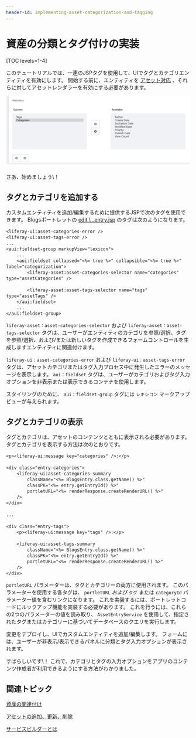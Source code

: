 ```yaml
---
header-id: implementing-asset-categorization-and-tagging
---
```


# 資産の分類とタグ付けの実装

[TOC levels=1-4]

このチュートリアルでは、一連のJSPタグを使用して、UIでタグとカテゴリエンティティを有効にします。 開始する前に、エンティティを [アセット対応](/docs/7-1/tutorials/-/knowledge_base/t/adding-updating-and-deleting-assets) 、それらに対してアセットレンダラーを有効にする必要があります。

![図1：カテゴリとタグの入力オプションを追加すると、作成者はカスタムエンティティを集約してラベル付けできます。](../../images/asset-fw-categories-and-tags-options.png)

さあ、始めましょう\！

## タグとカテゴリを追加する

カスタムエンティティを追加/編集するために提供するJSPで次のタグを使用できます。 Blogsポートレットの [edit \ _entry.jsp](https://github.com/liferay/liferay-portal/blob/master/modules/apps/blogs/blogs-web/src/main/resources/META-INF/resources/blogs/edit_entry.jsp) のタグは次のようになります。

    <liferay-ui:asset-categories-error />
    <liferay-ui:asset-tags-error />
    ...
    <aui:fieldset-group markupView="lexicon">
        ...
        <aui:fieldset collapsed="<%= true %>" collapsible="<%= true %>" label="categorization">
            <liferay-asset:asset-categories-selector name="categories" type="assetCategories" />
    
            <liferay-asset:asset-tags-selector name="tags" type="assetTags" />
        </aui:fieldset>
        ...
    </aui:fieldset-group>

`liferay-asset：asset-categories-selector` および `liferay-asset：asset-tags-selector` タグは、ユーザーがエンティティのカテゴリを参照/選択、タグを参照/選択、および/または新しいタグを作成できるフォームコントロールを生成しますエンティティに関連付けます。

`liferay-ui：asset-categories-error` および `liferay-ui：asset-tags-error` タグは、アセットカテゴリまたはタグ入力プロセス中に発生したエラーのメッセージを表示します。 `aui：fieldset` タグは、ユーザーがカテゴリおよびタグ入力オプションを非表示または表示できるコンテナを使用します。

スタイリングのために、 `aui：fieldset-group` タグには `レキシコン` マークアップビューが与えられます。

## タグとカテゴリの表示

タグとカテゴリは、アセットのコンテンツとともに表示される必要があります。 タグとカテゴリを表示する方法は次のとおりです。

    <p><liferay-ui:message key="categories" />:</p>
    
    <div class="entry-categories">
        <liferay-ui:asset-categories-summary
            className="<%= BlogsEntry.class.getName() %>"
            classPK="<%= entry.getEntryId() %>"
            portletURL="<%= renderResponse.createRenderURL() %>"
        />
    </div>
    
    ...
    
    <div class="entry-tags">
        <p><liferay-ui:message key="tags" />:</p>
    
        <liferay-ui:asset-tags-summary
            className="<%= BlogsEntry.class.getName() %>"
            classPK="<%= entry.getEntryId() %>"
            portletURL="<%= renderResponse.createRenderURL() %>"
        />
    </div>

`portletURL` パラメーターは、タグとカテゴリーの両方に使用されます。 このパラメーターを使用する各タグは、 `portletURL` *および* `タグ` または `categoryId` パラメーター値を含むリンクになります。 これを実装するには、ポートレットコードにルックアップ機能を実装する必要があります。 これを行うには、これらの2つのパラメーターの値を読み取り、 `AssetEntryService` を使用して、指定されたタグまたはカテゴリーに基づいてデータベースのクエリを実行します。

変更をデプロイし、UIでカスタムエンティティを追加/編集します。 フォームには、ユーザーが非表示/表示できるパネルに分類とタグ入力オプションが表示されます。

すばらしいです\！ これで、カテゴリとタグの入力オプションをアプリのコンテンツ作成者が利用できるようにする方法がわかりました。

## 関連トピック

[資産の関連付け](/docs/7-1/tutorials/-/knowledge_base/t/relating-assets)

[アセットの追加、更新、削除](/docs/7-1/tutorials/-/knowledge_base/t/adding-updating-and-deleting-assets)

[サービスビルダーとは](/docs/7-1/tutorials/-/knowledge_base/t/what-is-service-builder)
